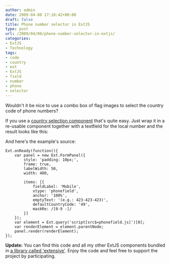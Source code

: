 ```yaml
---
author: admin
date: 2009-04-08 17:10:42+00:00
draft: false
title: Phone number selector in ExtJS
type: post
url: /2009/04/08/phone-number-selector-in-extjs/
categories:
- ExtJS
- Technology
tags:
- code
- country
- ext
- ExtJS
- field
- number
- phone
- selector
---
```


Wouldn't it be nice to use a combo box of flag images to select the country code of phone numbers? 

If you use a [country selection component](http://www.marcusschiesser.de/?p=209) that's quite easy. Just wrap it in a re-usable component together with a textfield for the local number and the result looks like this:



And here's the example's source:


    
    
    Ext.onReady(function(){
        var panel = new Ext.FormPanel({
            style: 'padding: 10px;',
            frame: true,
            labelWidth: 50,
            width: 400,
            
            items: [{
                fieldLabel: 'Mobile',
                xtype: 'phonefield',
                anchor: '100%',
                emptyText: '(e.g.: 423-423-423)',
                defaultCountryCode: '49',
                maskRe: /[0-9 -]/
            }]
        });
        var element = Ext.query('script[src$=phonefield.js]')[0];
        var renderElement = element.parentNode;
        panel.render(renderElement);
    });
    



**Update:** You can find this code and all my other ExtJS components bundled in [a library called 'extensive'](http://code.google.com/p/extensive/). Enjoy the code and feel free to support the project by participating.
